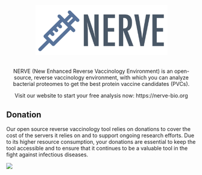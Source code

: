 <div align="center">
  <br/>
  <img src="https://raw.githubusercontent.com/nerve-bio/.github/main/graphics/nerve.svg" alt="NERVE logo" width="350"/>
  <br/>
  <br/>
  <p>
    NERVE (New Enhanced Reverse Vaccinology Environment) is an open-source, reverse vaccinology environment, with which you can analyze bacterial proteomes to get the best protein vaccine candidates (PVCs).
  </p>
  <p>
    Visit our website to start your free analysis now: https://nerve-bio.org
  </p>
</div>


## Donation
Our open source reverse vaccinology tool relies on donations to cover the cost of the servers it relies on and to support ongoing research efforts. Due to its higher resource consumption, your donations are essential to keep the tool accessible and to ensure that it continues to be a valuable tool in the fight against infectious diseases.

<a href="https://opencollective.com/nerve/donate" target="_blank">
  <img src="https://opencollective.com/nerve/donate/button@2x.png?color=blue" width=300 />
</a>
